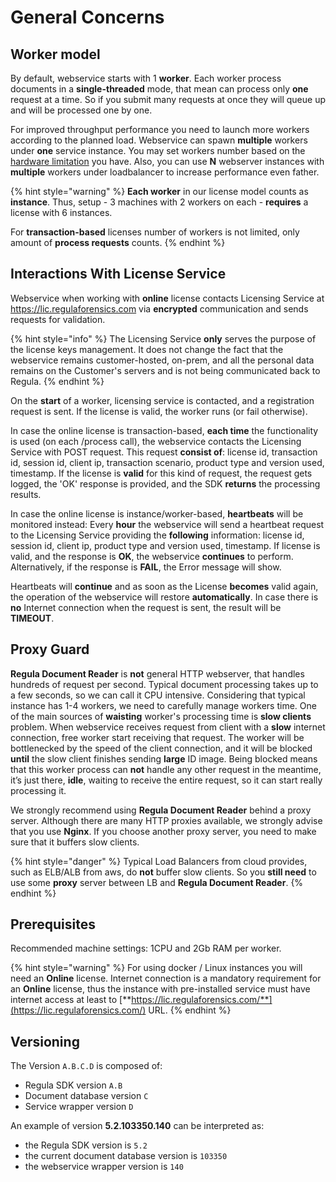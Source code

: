 # General Concerns

## Worker model

By default, webservice starts with 1 **worker**. 
Each worker process documents in a **single-threaded** mode, that mean can process only **one** request at a time.
So if you submit many requests at once they will queue up and will be processed one by one.

For improved throughput performance you need to launch more workers according to the planned load.
Webservice can spawn **multiple** workers under **one** service instance.
You may set workers number based on the [hardware limitation](#prerequisites) you have.
Also, you can use **N** webserver instances with **multiple** workers under loadbalancer to increase performance even father.

{% hint style="warning" %}
**Each worker** in our license model counts as **instance**. 
Thus, setup - 3 machines with 2 workers on each - **requires** a license with 6 instances. 

For **transaction-based** licenses number of workers is not limited,
only amount of **process requests**  counts.
{% endhint %}

## Interactions With License Service 

Webservice when working with **online** license contacts Licensing Service 
at https://lic.regulaforensics.com via **encrypted** communication and sends requests for validation.

{% hint style="info" %}
The Licensing Service **only** serves the purpose of the license keys management.
It does not change the fact that the webservice remains customer-hosted,
on-prem, and all the personal data remains on the Customer's servers and is not being communicated back to Regula.
{% endhint %}

On the **start** of a worker, licensing service is contacted, 
and a registration request is sent. If the license is valid, the worker runs (or fail otherwise).

In case the online license is transaction-based, 
**each time** the functionality is used (on each /process call), 
the webservice contacts the Licensing Service with POST request. 
This request **consist of**: license id, transaction id, session id, client ip, transaction scenario, product type and version used, timestamp.
If the license is **valid** for this kind of request, the request gets logged, 
the 'OK' response is provided, and the SDK **returns** the processing results.

In case the online license is instance/worker-based, **heartbeats** will be monitored instead:
Every **hour** the webservice will send a heartbeat request to the Licensing Service providing the **following** information: 
license id, session id, client ip, product type and version used, timestamp.
If license is valid, and the response is **OK**, the webservice **continues** to perform.
Alternatively, if the response is **FAIL**, the Error message will show.

Heartbeats will **continue** and as soon as the License **becomes** valid again, 
the operation of the webservice will restore **automatically**.
In case there is **no** Internet connection when the request is sent, the result will be **TIMEOUT**.

## Proxy Guard

**Regula Document Reader** is **not** general HTTP webserver, that handles hundreds of request per second.
Typical document processing takes up to a few seconds, so we can call it CPU intensive.
Considering that typical instance has 1-4 workers, we need to carefully manage workers time. 
One of the main sources of **waisting** worker's processing time is **slow clients** problem.
When webservice receives request from client with a **slow** internet connection, free worker start receiving that request. 
The worker will be bottlenecked by the speed of the client connection, 
and it will be blocked **until** the slow client finishes sending **large** ID image.
Being blocked means that this worker process can **not** handle any other request in the meantime, 
it’s just there, **idle**, waiting to receive the entire request, so it can start really processing it.

We strongly recommend using **Regula Document Reader** behind a proxy server.
Although there are many HTTP proxies available, we strongly advise that you use **Nginx**. 
If you choose another proxy server, you need to make sure that it buffers slow clients.

{% hint style="danger" %}
Typical Load Balancers from cloud provides, such as ELB/ALB from aws, 
do **not** buffer slow clients. 
So you **still need** to use some **proxy** server between LB and **Regula Document Reader**.
{% endhint %}

## Prerequisites

Recommended machine settings: 1CPU and 2Gb RAM per worker.

{% hint style="warning" %}
For using docker / Linux instances you will need an **Online** license.
Internet connection is a mandatory requirement for an **Online** license, 
  thus the instance with pre-installed service must have internet access at least to 
  [**https://lic.regulaforensics.com/**](https://lic.regulaforensics.com/) URL.
{% endhint %}

## Versioning

The Version `A.B.C.D` is composed of:

* Regula SDK version `A.B`
* Document database version `C`
* Service wrapper version `D`

An example of version **5.2.103350.140** can be interpreted as:

* the Regula SDK version is `5.2`
* the current document database version is `103350`
* the webservice wrapper version is `140`

